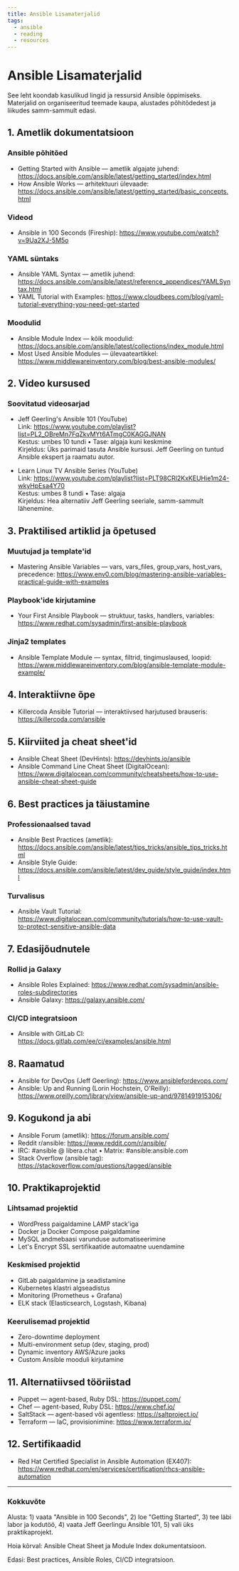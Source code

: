 ```yaml
---
title: Ansible Lisamaterjalid
tags:
  - ansible
  - reading
  - resources
---
```


# Ansible Lisamaterjalid

See leht koondab kasulikud lingid ja ressursid Ansible õppimiseks. Materjalid on organiseeritud teemade kaupa, alustades põhitõdedest ja liikudes samm-sammult edasi.

## 1. Ametlik dokumentatsioon

### Ansible põhitõed

- Getting Started with Ansible — ametlik algajate juhend: <https://docs.ansible.com/ansible/latest/getting_started/index.html>
- How Ansible Works — arhitektuuri ülevaade: <https://docs.ansible.com/ansible/latest/getting_started/basic_concepts.html>

### Videod

- Ansible in 100 Seconds (Fireship): <https://www.youtube.com/watch?v=9Ua2XJ-5M5o>

### YAML süntaks

- Ansible YAML Syntax — ametlik juhend: <https://docs.ansible.com/ansible/latest/reference_appendices/YAMLSyntax.html>
- YAML Tutorial with Examples: <https://www.cloudbees.com/blog/yaml-tutorial-everything-you-need-get-started>

### Moodulid

- Ansible Module Index — kõik moodulid: <https://docs.ansible.com/ansible/latest/collections/index_module.html>
- Most Used Ansible Modules — ülevaateartikkel: <https://www.middlewareinventory.com/blog/best-ansible-modules/>

## 2. Video kursused

### Soovitatud videosarjad

- Jeff Geerling's Ansible 101 (YouTube)  
  Link: <https://www.youtube.com/playlist?list=PL2_OBreMn7FqZkvMYt6ATmgC0KAGGJNAN>  
  Kestus: umbes 10 tundi • Tase: algaja kuni keskmine  
  Kirjeldus: Üks parimaid tasuta Ansible kursusi. Jeff Geerling on tuntud Ansible ekspert ja raamatu autor.

- Learn Linux TV Ansible Series (YouTube)  
  Link: <https://www.youtube.com/playlist?list=PLT98CRl2KxKEUHie1m24-wkyHpEsa4Y70>  
  Kestus: umbes 8 tundi • Tase: algaja  
  Kirjeldus: Hea alternatiiv Jeff Geerling seeriale, samm-sammult lähenemine.

## 3. Praktilised artiklid ja õpetused

### Muutujad ja template'id

- Mastering Ansible Variables — vars, vars_files, group_vars, host_vars, precedence: <https://www.env0.com/blog/mastering-ansible-variables-practical-guide-with-examples>

### Playbook'ide kirjutamine

- Your First Ansible Playbook — struktuur, tasks, handlers, variables: <https://www.redhat.com/sysadmin/first-ansible-playbook>

### Jinja2 templates

- Ansible Template Module — syntax, filtrid, tingimuslaused, loopid: <https://www.middlewareinventory.com/blog/ansible-template-module-example/>

## 4. Interaktiivne õpe

- Killercoda Ansible Tutorial — interaktiivsed harjutused brauseris: <https://killercoda.com/ansible>

## 5. Kiirviited ja cheat sheet'id

- Ansible Cheat Sheet (DevHints): <https://devhints.io/ansible>
- Ansible Command Line Cheat Sheet (DigitalOcean): <https://www.digitalocean.com/community/cheatsheets/how-to-use-ansible-cheat-sheet-guide>

## 6. Best practices ja täiustamine

### Professionaalsed tavad

- Ansible Best Practices (ametlik): <https://docs.ansible.com/ansible/latest/tips_tricks/ansible_tips_tricks.html>
- Ansible Style Guide: <https://docs.ansible.com/ansible/latest/dev_guide/style_guide/index.html>

### Turvalisus

- Ansible Vault Tutorial: <https://www.digitalocean.com/community/tutorials/how-to-use-vault-to-protect-sensitive-ansible-data>

## 7. Edasijõudnutele

### Rollid ja Galaxy

- Ansible Roles Explained: <https://www.redhat.com/sysadmin/ansible-roles-subdirectories>
- Ansible Galaxy: <https://galaxy.ansible.com/>

### CI/CD integratsioon

- Ansible with GitLab CI: <https://docs.gitlab.com/ee/ci/examples/ansible.html>

## 8. Raamatud

- Ansible for DevOps (Jeff Geerling): <https://www.ansiblefordevops.com/>
- Ansible: Up and Running (Lorin Hochstein, O'Reilly): <https://www.oreilly.com/library/view/ansible-up-and/9781491915306/>

## 9. Kogukond ja abi

- Ansible Forum (ametlik): <https://forum.ansible.com/>
- Reddit r/ansible: <https://www.reddit.com/r/ansible/>
- IRC: #ansible @ libera.chat • Matrix: #ansible:ansible.com
- Stack Overflow (ansible tag): <https://stackoverflow.com/questions/tagged/ansible>

## 10. Praktikaprojektid

### Lihtsamad projektid

- WordPress paigaldamine LAMP stack'iga
- Docker ja Docker Compose paigaldamine
- MySQL andmebaasi varunduse automatiseerimine
- Let's Encrypt SSL sertifikaatide automaatne uuendamine

### Keskmised projektid

- GitLab paigaldamine ja seadistamine
- Kubernetes klastri algseadistus
- Monitoring (Prometheus + Grafana)
- ELK stack (Elasticsearch, Logstash, Kibana)

### Keerulisemad projektid

- Zero-downtime deployment
- Multi-environment setup (dev, staging, prod)
- Dynamic inventory AWS/Azure jaoks
- Custom Ansible mooduli kirjutamine

## 11. Alternatiivsed tööriistad

- Puppet — agent-based, Ruby DSL: <https://puppet.com/>
- Chef — agent-based, Ruby DSL: <https://www.chef.io/>
- SaltStack — agent-based või agentless: <https://saltproject.io/>
- Terraform — IaC, provisionimine: <https://www.terraform.io/>

## 12. Sertifikaadid

- Red Hat Certified Specialist in Ansible Automation (EX407): <https://www.redhat.com/en/services/certification/rhcs-ansible-automation>

---

### Kokkuvõte

Alusta: 1) vaata "Ansible in 100 Seconds", 2) loe "Getting Started", 3) tee läbi labor ja kodutöö, 4) vaata Jeff Geerlingu Ansible 101, 5) vali üks praktikaprojekt.

Hoia kõrval: Ansible Cheat Sheet ja Module Index dokumentatsioon.

Edasi: Best practices, Ansible Roles, CI/CD integratsioon.


